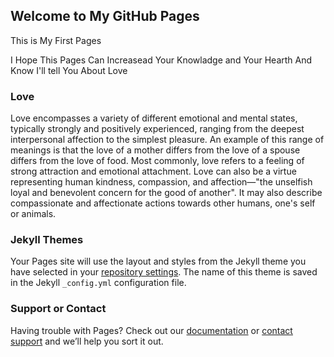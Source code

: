## Welcome to My GitHub Pages

This is My First Pages

I Hope This Pages Can Increasead Your Knowladge and Your Hearth
And Know I'll tell You About Love

### Love

Love encompasses a variety of different emotional and mental states, typically strongly and positively experienced, ranging from the deepest interpersonal affection to the simplest pleasure. An example of this range of meanings is that the love of a mother differs from the love of a spouse differs from the love of food. Most commonly, love refers to a feeling of strong attraction and emotional attachment. Love can also be a virtue representing human kindness, compassion, and affection—"the unselfish loyal and benevolent concern for the good of another". It may also describe compassionate and affectionate actions towards other humans, one's self or animals.

### Jekyll Themes

Your Pages site will use the layout and styles from the Jekyll theme you have selected in your [repository settings](https://github.com/Wiildan2545/Hello-Good-People/settings). The name of this theme is saved in the Jekyll `_config.yml` configuration file.

### Support or Contact

Having trouble with Pages? Check out our [documentation](https://help.github.com/categories/github-pages-basics/) or [contact support](https://github.com/contact) and we’ll help you sort it out.
